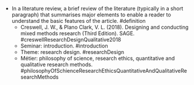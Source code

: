 - In a literature review, a brief review of the literature (typically in a short paragraph) that summarises major elements to enable a reader to understand the basic features of the article. #definition
	- Creswell, J. W., & Plano Clark, V. L. (2018). Designing and conducting mixed methods research (Third Edition). SAGE. #creswellResearchDesignQualitative2018
	- Seminar: introduction. #introduction
	- Theme: research design. #researchDesign
	- Métier: philosophy of science, research ethics, quantitative and qualitative research methods. #philosophyOfSchienceResearchEthicsQuantitativeAndQualitativeResearchMethods